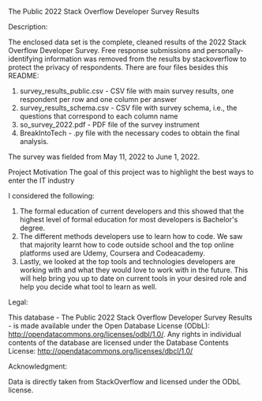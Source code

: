 The Public 2022 Stack Overflow Developer Survey Results

Description:

The enclosed data set is the complete, cleaned results of the 2022 Stack Overflow Developer Survey. Free response submissions and personally-identifying information was removed from the results by stackoverflow to protect the privacy of respondents. There are four files besides this README:

1. survey_results_public.csv - CSV file with main survey results, one respondent per row and one column per answer
2. survey_results_schema.csv - CSV file with survey schema, i.e., the questions that correspond to each column name
3. so_survey_2022.pdf - PDF file of the survey instrument
4. BreakIntoTech - .py file with the necessary codes to obtain the final analysis.

The survey was fielded from May 11, 2022 to June 1, 2022. 

Project Motivation
The goal of this project was to highlight the best ways to enter the IT industry

I considered the following:
1. The formal education of current developers and this showed that the highest level of formal education for most developers is Bachelor's degree.
2. The different methods developers use to learn how to code. We saw that majority learnt how to code outside school and the top online platforms used are Udemy, Coursera and Codeacademy.
3. Lastly, we looked at the top tools and technologies developers are working with and what they would love to work with in the future. This will help bring you up to date on current tools in your desired role and help you decide what tool to learn as well.


Legal:

This database - The Public 2022 Stack Overflow Developer Survey Results - is made available under the Open Database License (ODbL): http://opendatacommons.org/licenses/odbl/1.0/. Any rights in individual contents of the database are licensed under the Database Contents License: http://opendatacommons.org/licenses/dbcl/1.0/



Acknowledgment:

Data is directly taken from StackOverflow and licensed under the ODbL license.